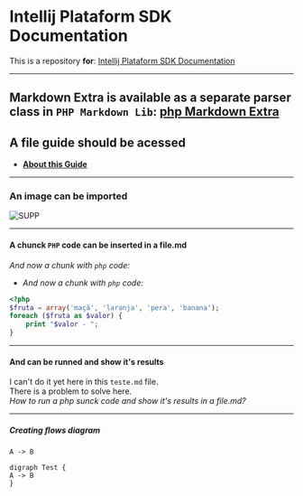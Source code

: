 Intellij Plataform SDK Documentation
=======

This is a repository **for**:
[Intellij Plataform SDK Documentation](http://www.jetbrains.org/intellij/sdk/docs/)  
  
---
Markdown Extra is available as a separate parser class in `PHP Markdown Lib`:
[**php Markdown Extra**](https://michelf.ca/projects/php-markdown/extra/)
---
## A file guide should be acessed 
* [**About this Guide**](../intro/about.md)

---
### An image can be imported
![SUPP](../images/SUPP_logo.jpg)  
  
  ---
#### A  chunck `PHP` code can be inserted in a file.md
*And now a chunk with `php` code:*  
* _And now a chunk with `php` code:_
```php
<?php
$fruta = array('maçã', 'laranja', 'pera', 'banana');
foreach ($fruta as $valor) {
    print "$valor - ";
}
```
---
#### And can be runned and show it's results  
   
  I can't do it yet here in this `teste.md` file.  
  There is a problem to solve here.  
  *How to run a php sunck code and show it's results in a file.md?*

---
##### Creating flows diagram
```puml
A -> B
```

```plantuml
digraph Test {
A -> B
}
```